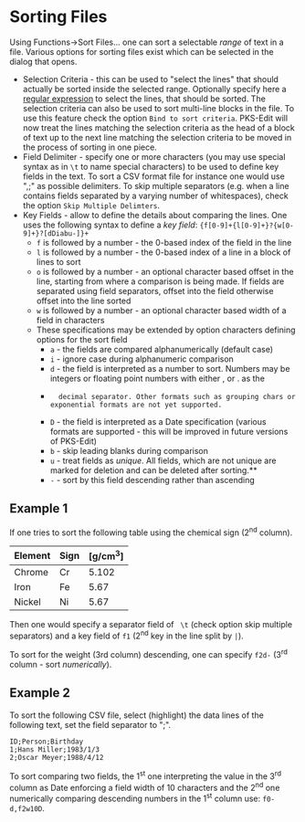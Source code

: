 # Sorting Files

Using Functions->Sort Files... one can sort a selectable *range* of text in a file. Various options for sorting files exist which 
can be selected in the dialog that opens.

- Selection Criteria - this can be used to "select the lines" that should actually be sorted inside the selected range. Optionally specify here a 
  [regular expression](#regular-expressions) to select the lines, that should be sorted. The selection criteria can also be used to sort multi-line blocks
  in the file. To use this feature check the option `Bind to sort criteria`. PKS-Edit will now treat the lines matching the selection criteria as the head
  of a block of text up to the next line matching the selection criteria to be moved in the process of sorting in one piece.
- Field Delimiter - specify one or more characters (you may use special syntax as in `\t` to name special characters) to be used to define key fields
  in the text. To sort a CSV format file for instance one would use ",;" as possible delimiters. To skip multiple separators (e.g. when a line contains fields
  separated by a varying number of whitespaces), check the option `Skip Multiple Delimters`.
- Key Fields - allow to define the details about comparing the lines. One uses the following syntax to define a *key field*: `{f[0-9]+{l[0-9]+}?{w[0-9]+}?[dDiabu-]}+`
  - `f` is followed by a number - the 0-based index of the field in the line
  - `l` is followed by a number - the 0-based index of a line in a block of lines to sort
  - `o` is followed by a number - an optional character based offset in the line, starting from where a comparison is being made. If fields 
     are separated using field separators, offset into the field otherwise offset into the line sorted
  - `w` is followed by a number - an optional character based width of a field in characters
  - These specifications may be extended by option characters defining options for the sort field
    - `a` - the fields are compared alphanumerically (default case)
    - `i` - ignore case during alphanumeric comparison
    - `d` - the field is interpreted as a number to sort. Numbers may be integers or floating point numbers with either , or . as the
    -       decimal separator. Other formats such as grouping chars or exponential formats are not yet supported.
    - `D` - the field is interpreted as a Date specification (various formats are supported - this will be improved in future versions of PKS-Edit)
    - `b` - skip leading blanks during comparison
    - `u` - treat fields as *unique*. All fields, which are not unique are marked for deletion and can be deleted after sorting.**
    - `-` - sort by this field descending rather than ascending

## Example 1

If one tries to sort the following table using the chemical sign (2<sup>nd</sup> column).

Element|Sign|\[g/cm<sup>3</sup>]
-------|----|-----
Chrome|Cr|5.102 
Iron|Fe|5.67 
Nickel|Ni|5.67

Then one would specify a separator field of ` \t` (check option skip multiple separators) and a key field of `f1` (2<sup>nd</sup> key in the line split by `|`).

To sort for the weight (3rd column) descending, one can specify `f2d-` (3<sup>rd</sup> column - sort *numerically*).

## Example 2

To sort the following CSV file, select \(highlight) the data lines of the following text, set the field separator to ";".

```
ID;Person;Birthday
1;Hans Miller;1983/1/3
2;Oscar Meyer;1988/4/12
```

To sort comparing two fields, the 1<sup>st</sup> one interpreting the value in the 3<sup>rd</sup> column as Date enforcing a field width
of 10 characters and the 2<sup>nd</sup> one numerically comparing descending numbers in the 1<sup>st</sup> column use: `f0-d,f2w10D`.





